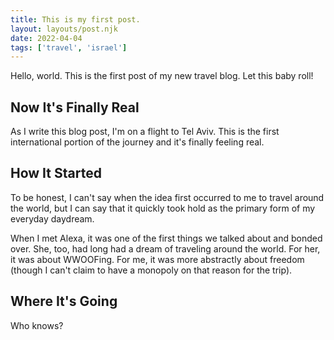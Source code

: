```yaml
---
title: This is my first post.
layout: layouts/post.njk
date: 2022-04-04
tags: ['travel', 'israel']
---
```


Hello, world. This is the first post of my new travel blog. Let this baby roll!

## Now It's Finally Real

As I write this blog post, I'm on a flight to Tel Aviv. This is the first international portion of the journey and it's
finally feeling real.

## How It Started

To be honest, I can't say when the idea first occurred to me to travel around the world, but I can say that it quickly
took hold as the primary form of my everyday daydream.

When I met Alexa, it was one of the first things we talked about and bonded over. She, too, had long had a dream of
traveling around the world. For her, it was about WWOOFing. For me, it was more abstractly about freedom (though I can't
claim to have a monopoly on that reason for the trip).

## Where It's Going

Who knows?
